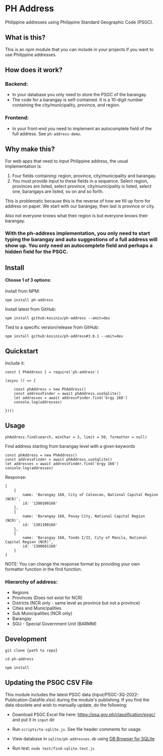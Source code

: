 # PH Address
Philippine addresses using Philippine Standard Geographic Code (PSGC).

## What is this?
This is an npm module that you can include in your projects if you want to use Philippine addresses.

## How does it work?

### Backend:
* In your database you only need to store the PSGC of the barangay. 
* The code for a barangay is self-contained. It is a 10-digit number containing the city/municipality, province, and region.

### Frontend:
* In your front-end you need to implement an autocomplete field of the full address. See `ph-address-demo`.

## Why make this?
For web apps that need to input Philippine address, the usual implementation is:
1. Four fields containing: region, province, city/municipality and barangay.
1. You must provide input to these fields in a sequence. Select region, provinces are listed, select province, city/municipality is listed, select one, barangays are listed, so on and so forth.

This is problematic because this is the reverse of how we fill up form for address on paper. We start with our barangay, then last is province or city.

Also not everyone knows what their region is but everyone knows their barangay.

### With the ph-address implementation, you only need to start typing the barangay and auto suggestions of a full address will show up. You only need an autocomplete field and perhaps a hidden field for the PSGC.


## Install

#### Choose 1 of 3 options:

Install from NPM:

    npm install ph-address

Install latest from GitHub:

    npm install github:kosinix/ph-address --omit=dev

Tied to a specific version/release from GitHub:

    npm install github:kosinix/ph-address#3.0.1 --omit=dev
    
## Quickstart

Include it:

    const { PhAddress } = require('ph-address')

    (async () => {

        const phAddress = new PhAddress()
        const addressFinder = await phAddress.useSqlite()
        let addresses = await addressFinder.find('brgy 168')
        console.log(addresses)

    })()
    

    


## Usage
`phAddress.find(search, minChar = 3, limit = 50, formatter = null)`

Find address starting from barangay level with a given keywords

    const phAddress = new PhAddress()
    const addressFinder = await phAddress.useSqlite()
    let addresses = await addressFinder.find('brgy 168')
    console.log(addresses)
    
Response:

    [
        {
            name: 'Barangay 168, City of Caloocan, National Capital Region (NCR)',
            id: '1380100168'
        },
        {
            name: 'Barangay 168, Pasay City, National Capital Region (NCR)',
            id: '1381100168'
        },
        {
            name: 'Barangay 168, Tondo I/II, City of Manila, National Capital Region (NCR)',
            id: '1380601168'
        }
    ]

NOTE: You can change the response format by providing your own formatter function in the find function.

### Hierarchy of address: 
* Regions
* Provinces (Does not exist for NCR)
* Districts (NCR only - same level as province but not a province)
* Cities and Municipalities
* Sub Municipalities (NCR only)
* Barangay
* SGU - Special Government Unit	(BARMM)



## Development

`git clone {path to repo}`

`cd ph-address`

`npm install`


## Updating the PSGC CSV File
This module includes the latest PSGC data (input/PSGC-3Q-2022-Publication-Datafile.xlsx) during the module's publishing.
If you find the data obsolete and wish to manually update, do the following:

* Download PSGC Excel file here: https://psa.gov.ph/classification/psgc/ and put it in `input` dir

* Run `scripts/to-sqlite.js`. See file header comments for usage.

* View database in `sqlite/ph-addresses.db` using [DB Browser for SQLite](https://sqlitebrowser.org/)

* Run test: `node test/find-sqlite.test.js`

